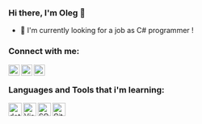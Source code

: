 ### Hi there, I'm Oleg  👋

- 👯 I'm currently looking for a job as C# programmer !

### Connect with me:

[<img align="left" width="22px" src="https://cdn.jsdelivr.net/npm/simple-icons@3.4.0/icons/vk.svg" />][website]
[<img align="left" width="22px" src="https://cdn.jsdelivr.net/npm/simple-icons@3.4.0/icons/telegram.svg" />][telegram]
[<img align="left" width="22px" src="https://cdn.jsdelivr.net/npm/simple-icons@3.4.0/icons/gmail.svg" />][gmail]

<br />

### Languages ​​and Tools that i'm learning:

<img align="left" alt="dotnet" width="26px" src="https://cdn.jsdelivr.net/npm/simple-icons@3.4.0/icons/dot-net.svg" />
<img align="left" alt="Visual Studio" width="26px" src="https://cdn.jsdelivr.net/npm/simple-icons@3.4.0/icons/visualstudio.svg" />
<img align="left" alt="SQL" width="26px" src="https://cdn.jsdelivr.net/npm/simple-icons@3.4.0/icons/microsoftsqlserver.svg" />
<img align="left" alt="GitHub" width="26px" src="https://cdn.jsdelivr.net/npm/simple-icons@3.4.0/icons/github.svg" />
<br />

[website]: https://vk.com/pieliesdie
[telegram]: https://t.me/Pieliesdie
[gmail]: mailto:haketx@gmail.com
